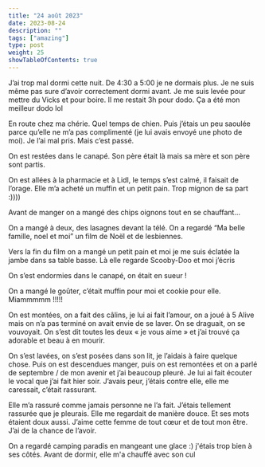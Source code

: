 ```yaml
---
title: "24 août 2023"
date: 2023-08-24
description: ""
tags: ["amazing"]
type: post
weight: 25
showTableOfContents: true
---
```


J’ai trop mal dormi cette nuit. De 4:30 a 5:00 je ne dormais plus. Je ne suis même pas sure d’avoir correctement dormi avant. Je me suis levée pour mettre du Vicks et pour boire. Il me restait 3h pour dodo. Ça a été mon meilleur dodo lol

En route chez ma chérie. Quel temps de chien. Puis j’étais un peu saoulée parce qu’elle ne m’a pas complimenté (je lui avais envoyé une photo de moi). Je l’ai mal pris. Mais c’est passé.

On est restées dans le canapé. Son père était là mais sa mère et son père sont partis.

On est allées à la pharmacie et à Lidl, le temps s’est calmé, il faisait de l’orage. Elle m’a acheté un muffin et un petit pain. Trop mignon de sa part :))))

Avant de manger on a mangé des chips oignons tout en se chauffant…

On a mangé à deux, des lasagnes devant la télé. On a regardé “Ma belle famille, noel et moi” un film de Noël et de lesbiennes.

Vers la fin du film on a mangé un petit pain et moi je me suis éclatée la jambe dans sa table basse. Là elle regarde Scooby-Doo et moi j’écris

On s’est endormies dans le canapé, on était en sueur !

On a mangé le goûter, c’était muffin pour moi et cookie pour elle. Miammmmm !!!!!

On est montées, on a fait des câlins, je lui ai fait l’amour, on a joué à 5 Alive mais on n’a pas terminé on avait envie de se laver. On se draguait, on se vouvoyait. On s’est dit toutes les deux « je vous aime » et j’ai trouvé ça adorable et beau à en mourir.

On s’est lavées, on s’est posées dans son lit, je l’aidais à faire quelque chose. Puis on est descendues manger, puis on est remontées et on a parlé de septembre / de mon avenir et j’ai beaucoup pleuré. Je lui ai fait écouter le vocal que j’ai fait hier soir. J’avais peur, j’étais contre elle, elle me caressait, c’était rassurant.

Elle m’a rassuré comme jamais personne ne l’a fait. J’étais tellement rassurée que je pleurais. Elle me regardait de manière douce. Et ses mots étaient doux aussi. J’aime cette femme de tout cœur et de tout mon être. J’ai de la chance de l’avoir.

On a regardé camping paradis en mangeant une glace :) j'étais trop bien à ses côtés. Avant de dormir, elle m'a chauffé avec son cul